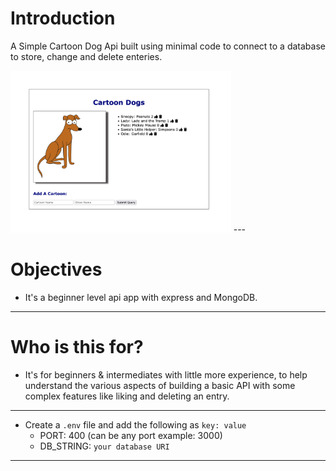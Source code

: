 # Introduction

A Simple Cartoon Dog Api built using minimal code to connect to a database to store, change and delete enteries. 


<img src="./cartoonapi.png" width=70%/>
---


# Objectives

- It's a beginner level api app with express and MongoDB.

---

# Who is this for? 

- It's for beginners & intermediates with little more experience, to help understand the various aspects of building a basic API with some complex features
like liking and deleting an entry.
---

- Create a `.env` file and add the following as `key: value` 
  - PORT: 400 (can be any port example: 3000) 
  - DB_STRING: `your database URI` 
 ---

